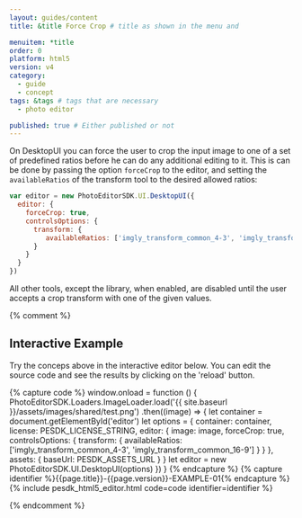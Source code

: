 ```yaml
---
layout: guides/content
title: &title Force Crop # title as shown in the menu and

menuitem: *title
order: 0
platform: html5
version: v4
category:
  - guide
  - concept
tags: &tags # tags that are necessary
  - photo editor

published: true # Either published or not
---
```


On DesktopUI you can force the user to crop the input image to one of a set of predefined ratios before
he can do any additional editing to it. This is can be done by passing the option `forceCrop` to the editor, and setting the `availableRatios` of the transform tool to the desired allowed ratios:

```js
var editor = new PhotoEditorSDK.UI.DesktopUI({
  editor: {
    forceCrop: true,
    controlsOptions: {
      transform: {
         availableRatios: ['imgly_transform_common_4-3', 'imgly_transform_common_16-9']
      }
    }
  }
})
```

All other tools, except the library, when enabled, are disabled until the user accepts a crop transform with one of the given values.

{% comment %}

## Interactive Example

Try the conceps above in the interactive editor below. You can edit the source code and see the results by clicking on the 'reload' button.

{% capture code %}
window.onload = function () {
        PhotoEditorSDK.Loaders.ImageLoader.load('{{ site.baseurl }}/assets/images/shared/test.png')
          .then((image) => {
            let container = document.getElementById('editor')
            let options = {
              container: container,
              license: PESDK_LICENSE_STRING,
              editor: {
                image: image,
                forceCrop: true,
                controlsOptions: {
                  transform: {
                    availableRatios: ['imgly_transform_common_4-3', 'imgly_transform_common_16-9']
                  }
                }
              },
              assets: {
                baseUrl: PESDK_ASSETS_URL
              }
            }
            let editor = new PhotoEditorSDK.UI.DesktopUI(options)
        })
      }
{% endcapture %}
{% capture identifier %}{{page.title}}-{{page.version}}-EXAMPLE-01{% endcapture %}
{% include pesdk_html5_editor.html code=code identifier=identifier %}

{% endcomment %}